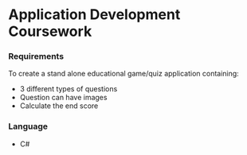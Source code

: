 # Application Development Coursework

### Requirements
To create a stand alone educational game/quiz application containing: 
* 3 different types of questions
* Question can have images 
* Calculate the end score

### Language
* C#
